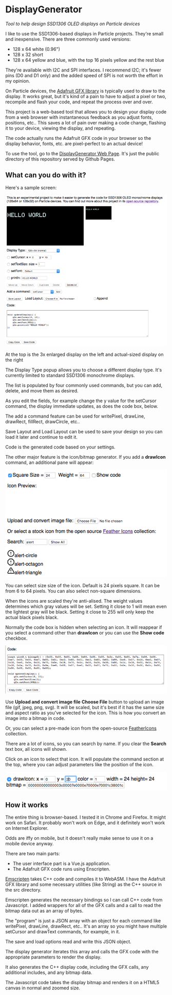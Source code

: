 # DisplayGenerator

*Tool to help design SSD1306 OLED displays on Particle devices*

I like to use the SSD1306-based displays in Particle projects. They're small and inexpensive. There are three commonly used versions:

- 128 x 64 white (0.96") 
- 128 x 32 short
- 128 x 64 yellow and blue, with the top 16 pixels yellow and the rest blue

They're available with I2C and SPI interfaces. I recommend I2C; it's fewer pins (D0 and D1 only) and the added speed of SPI is not worth the effort in my opinion.

On Particle devices, the [Adafruit GFX library](https://github.com/adafruit/Adafruit-GFX-Library) is typically used to draw to the display. It works great, but it's kind of a pain to have to adjust a pixel or two, recompile and flash your code, and repeat the process over and over.

This project is a web-based tool that allows you to design your display code from a web browser with instantaneous feedback as you adjust fonts, positions, etc.. This saves a lot of pain over making a code change, flashing it to your device, viewing the display, and repeating.

The code actually runs the Adafruit GFX code in your browser so the display behavior, fonts, etc. are pixel-perfect to an actual device!

To use the tool, go to the [DisplayGenerator Web Page](https://rickkas7.github.io/DisplayGenerator/index.html). It's just the public directory of this repository served by Github Pages.

## What can you do with it?

Here's a sample screen:

![Main Screen](images/screen1.png)

At the top is the 3x enlarged display on the left and actual-sized display on the right

The Display Type popup allows you to choose a different display type. It's currently limited to standard SSD1306 monochrome displays.

The list is populated by four commonly used commands, but you can add, delete, and move them as desired.

As you edit the fields, for example change the y value for the setCursor command, the display immediate updates, as does the code box, below.

The add a command feature can be used for writePixel, drawLine, drawRect, fillRect, drawCircle, etc..

Save Layout and Load Layout can be used to save your design so you can load it later and continue to edit it.

Code is the generated code based on your settings.


The other major feature is the icon/bitmap generator. If you add a **drawIcon** command, an additional pane will appear:

![Icon Screen](images/screen2.png)

You can select size size of the icon. Default is 24 pixels square. It can be from 6 to 64 pixels. You can also select non-square dimensions.

When the icons are scaled they're anti-alised. The weight values determines which gray values will be set. Setting it close to 1 will mean even the lightest gray will be black. Setting it close to 255 will only keep the actual black pixels black.

Normally the code box is hidden when selecting an icon. It will reappear if you select a command other than **drawIcon** or you can use the **Show code** checkbox.

![Code screen with icon](images/screen4.png)

Use **Upload and convert image file** **Choose File** button to upload an image file (gif, jpeg, png, svg). It will be scaled, but it's best if it has the same size and aspect ratio as you've selected for the icon. This is how you convert an image into a bitmap in code.

Or, you can select a pre-made icon from the open-source [FeatherIcons](https://feathericons.com/) collection. 

There are a lot of icons, so you can search by name. If you clear the **Search** text box, all icons will shown.

Click on an icon to select that icon. It will populate the command section at the top, where you can adjust parameters like the position of the icon.

![drawIcon command](images/screen3.png)


## How it works

The entire thing is browser-based. I tested it in Chrome and Firefox. It might work on Safari. It probably won't work on Edge, and it definitely won't work on Internet Explorer. 

Odds are iffy on mobile, but it doesn't really make sense to use it on a mobile device anyway.

There are two main parts:

- The user interface part is a Vue.js application.
- The Adafruit GFX code runs using Enscripten.

[Emscripten](https://emscripten.org) takes C++ code and compiles it to WebASM. I have the Adafruit GFX library and some necessary utilities (like String) as the C++ source in the src directory. 

Emscripten generates the necessary bindings so I can call C++ code from Javascript. I added wrappers for all of the GFX calls and a call to read the bitmap data out as an array of bytes.

The "program" is just a JSON array with an object for each command like writePixel, drawLine, drawRect, etc.. It's an array so you might have multiple setCursor and drawText commands, for example, in it.

The save and load options read and write this JSON object.

The display generator iterates this array and calls the GFX code with the appropriate parameters to render the display.

It also generates the C++ display code, including the GFX calls, any additional includes, and any bitmap data.

The Javascript code takes the display bitmap and renders it on a HTML5 canvas in normal and zoomed size.


 
